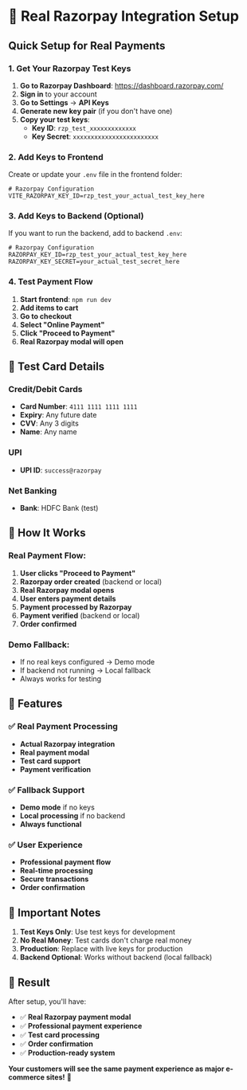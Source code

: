 # 🚀 Real Razorpay Integration Setup

## Quick Setup for Real Payments

### 1. Get Your Razorpay Test Keys

1. **Go to Razorpay Dashboard**: https://dashboard.razorpay.com/
2. **Sign in** to your account
3. **Go to Settings** → **API Keys**
4. **Generate new key pair** (if you don't have one)
5. **Copy your test keys**:
   - **Key ID**: `rzp_test_xxxxxxxxxxxxx`
   - **Key Secret**: `xxxxxxxxxxxxxxxxxxxxxxxx`

### 2. Add Keys to Frontend

Create or update your `.env` file in the frontend folder:

```env
# Razorpay Configuration
VITE_RAZORPAY_KEY_ID=rzp_test_your_actual_test_key_here
```

### 3. Add Keys to Backend (Optional)

If you want to run the backend, add to backend `.env`:

```env
# Razorpay Configuration
RAZORPAY_KEY_ID=rzp_test_your_actual_test_key_here
RAZORPAY_KEY_SECRET=your_actual_test_secret_here
```

### 4. Test Payment Flow

1. **Start frontend**: `npm run dev`
2. **Add items to cart**
3. **Go to checkout**
4. **Select "Online Payment"**
5. **Click "Proceed to Payment"**
6. **Real Razorpay modal will open**

## 🧪 Test Card Details

### Credit/Debit Cards
- **Card Number**: `4111 1111 1111 1111`
- **Expiry**: Any future date
- **CVV**: Any 3 digits
- **Name**: Any name

### UPI
- **UPI ID**: `success@razorpay`

### Net Banking
- **Bank**: HDFC Bank (test)

## 🔧 How It Works

### Real Payment Flow:
1. **User clicks "Proceed to Payment"**
2. **Razorpay order created** (backend or local)
3. **Real Razorpay modal opens**
4. **User enters payment details**
5. **Payment processed by Razorpay**
6. **Payment verified** (backend or local)
7. **Order confirmed**

### Demo Fallback:
- If no real keys configured → Demo mode
- If backend not running → Local fallback
- Always works for testing

## 🎯 Features

### ✅ Real Payment Processing
- **Actual Razorpay integration**
- **Real payment modal**
- **Test card support**
- **Payment verification**

### ✅ Fallback Support
- **Demo mode** if no keys
- **Local processing** if no backend
- **Always functional**

### ✅ User Experience
- **Professional payment flow**
- **Real-time processing**
- **Secure transactions**
- **Order confirmation**

## 🚨 Important Notes

1. **Test Keys Only**: Use test keys for development
2. **No Real Money**: Test cards don't charge real money
3. **Production**: Replace with live keys for production
4. **Backend Optional**: Works without backend (local fallback)

## 🎉 Result

After setup, you'll have:
- ✅ **Real Razorpay payment modal**
- ✅ **Professional payment experience**
- ✅ **Test card processing**
- ✅ **Order confirmation**
- ✅ **Production-ready system**

**Your customers will see the same payment experience as major e-commerce sites!** 🚀
